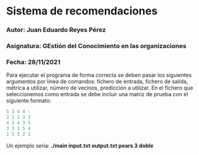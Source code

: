 # Sistema de recomendaciones

### Autor: Juan Eduardo Reyes Pérez
### Asignatura: GEstión del Conocimiento en las organizaciones
### Fecha: 28/11/2021


Para ejecutar el programa de forma correcta se deben pasar los siguientes argumentos por línea de comandos: fichero de entrada, fichero de salida, métrica a utilizar, número de vecinos, predicción a utilizar.
En el fichero que seleccionemos como entrada se debe incluir una matriz de prueba con el siguiente formato:

~~~ C++
5 3 4 4 -
3 1 2 3 3
4 3 4 3 5
3 3 1 5 4
1 5 5 2 1
~~~

Un ejemplo sería: **./main input.txt output.txt pears 3 doble**